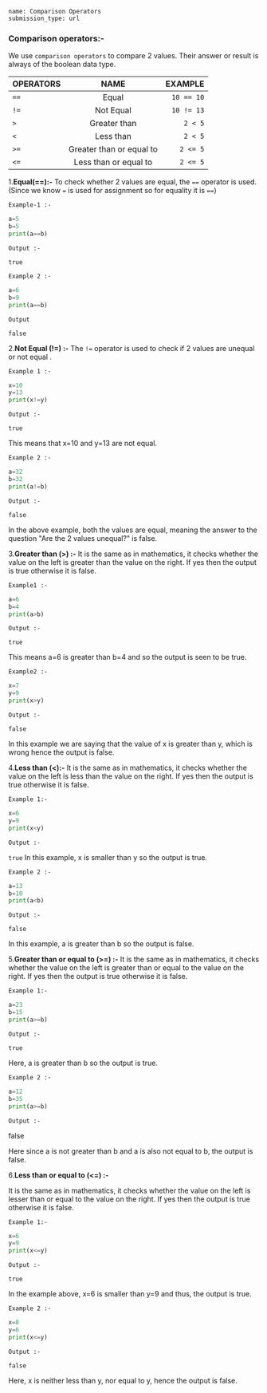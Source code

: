 ```ngMeta
name: Comparison Operators
submission_type: url
```
### Comparison operators:- 

We use `comparison operators` to compare 2 values. Their answer or result is always of the boolean data type.


| OPERATORS |           NAME            |  EXAMPLE |
| :-------- | :-----------------------: | -------: |
| `==`        |           Equal           | `10 == 10` |
| `!=`        |         Not Equal         | `10 != 13` |
| `>`         |       Greater than        |    `2 < 5` |
| `<`         |         Less than         |    `2 < 5` |
| `>=`        | Greater than or  equal to |   `2 <= 5` |
| `<=`        |   Less than or equal to   |   `2 <= 5` |


1.**Equal(==):-** To check whether 2 values are equal, the `==` operator is used. (Since we know `=` is used for assignment so for equality it is `==`)

`Example-1 :-`

```python
a=5
b=5
print(a==b)
```

`Output :-`

`true`


`Example 2 :-`

```python
a=6
b=9
print(a==b)
```


`Output`

`false`

2.**Not Equal (!=) :-** The `!=` operator is used to check if 2 values are unequal or not equal .


`Example 1 :-`

```python
x=10
y=13
print(x!=y)
```
`Output :-`

`true`

This means that x=10 and y=13 are not equal.


`Example 2 :-`

```python
a=32
b=32
print(a!=b)
```
`Output :-`

`false`

In the above example, both the values are equal, meaning the answer to the question "Are the 2 values unequal?" is false.

3.**Greater than (>) :-** It is the same as in mathematics, it checks whether the value on the left is greater than the value on the right. If yes then the output is true otherwise it is false.


`Example1 :-`

```python
a=6
b=4
print(a>b) 
 ```

`Output :-`

`true`

This means a=6 is greater than b=4 and so the output is seen to be true.

`Example2 :-`

```python
x=7
y=9
print(x>y)
 ```

`Output :-`

`false`

In this example we are saying that the value of x is greater than y, which is wrong hence the output is false.


4.**Less than (<):-** It is the same as in mathematics, it checks whether the value on the left is less than the value on the right. If yes then the output is true otherwise it is false.

`Example 1:-`

```python
x=6
y=9
print(x<y)
 ```
`Output :-`

`true`
In this example, x is smaller than y so the output is true.


`Example 2 :-`

```python
a=13
b=10
print(a<b)
 ```
`Output :-`

`false`

In this example, a is greater than b so the output is false.


5.**Greater than or  equal to (>=) :-**  It is the same as in mathematics, it checks whether the value on the left is greater than or equal to the value on the right. If yes then the output is true otherwise it is false.

`Example 1:-`

```python
a=23
b=15
print(a>=b) 
 ```
`Output :-`

`true`

Here, a is greater than b so the output is true.

`Example 2 :-`

```python
a=12
b=35
print(a>=b)
 ```
`Output :-`

false

Here since a is not greater than b and a is also not equal to b, the output is false.

6.**Less than or equal to (<=) :-**

It is the same as in mathematics, it checks whether the value on the left is lesser than or equal to the value on the right. If yes then the output is true otherwise it is false.

`Example 1:-`

```python
x=6
y=9
print(x<=y)
 ```
`Output :-`

`true`

In the example above, x=6 is smaller than y=9 and thus, the output is true.

`Example 2 :-`

```python
x=8
y=6
print(x<=y)
 ```
`Output :-`

`false`

Here, x is neither less than y, nor equal to y, hence the output is false.
